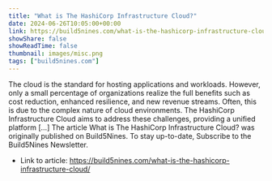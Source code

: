 ```yaml
---
title: "What is The HashiCorp Infrastructure Cloud?"
date: 2024-06-26T10:05:00+00:00
link: https://build5nines.com/what-is-the-hashicorp-infrastructure-cloud/
showShare: false
showReadTime: false
thumbnail: images/misc.png
tags: ["build5nines.com"]
---
```

The cloud is the standard for hosting applications and workloads. However, only a small percentage of organizations realize the full benefits such as cost reduction, enhanced resilience, and new revenue streams. Often, this is due to the complex nature of cloud environments. The HashiCorp Infrastructure Cloud aims to address these challenges, providing a unified platform […]
The article What is The HashiCorp Infrastructure Cloud? was originally published on Build5Nines. To stay up-to-date, Subscribe to the Build5Nines Newsletter.

- Link to article: https://build5nines.com/what-is-the-hashicorp-infrastructure-cloud/